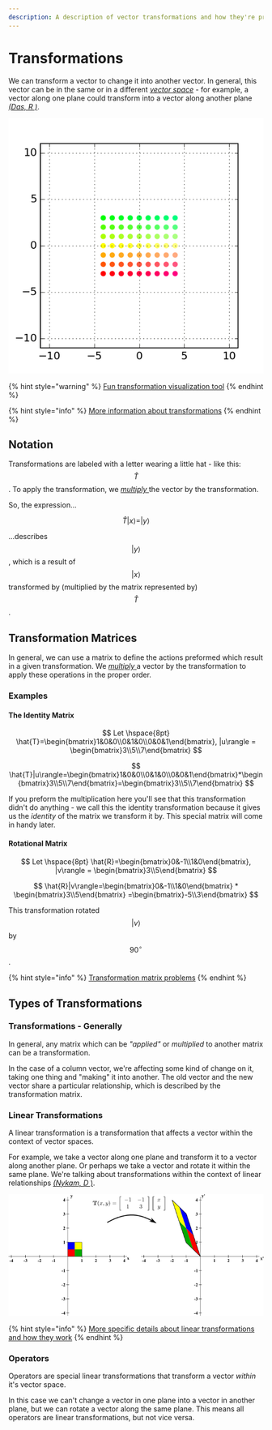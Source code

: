 ```yaml
---
description: A description of vector transformations and how they're preformed
---
```


# Transformations

We can transform a vector to change it into another vector. In general, this vector can be in the same or in a different [_vector space_](space-dimension-and-span.md#space) - for example, a vector along one plane could transform into a vector along another plane [_\(Das, R \)_](linear-algebra-summary/math-references.md#animation-of-a-shear-matrix). 

![A shear matrix - stretches the grid along the x axis.](../.gitbook/assets/shear.gif)

{% hint style="warning" %}
[Fun transformation visualization tool](https://demonstrations.wolfram.com/MatrixTransformation/)
{% endhint %}

{% hint style="info" %}
[More information about transformations](https://www.khanacademy.org/math/precalculus/x9e81a4f98389efdf:matrices/x9e81a4f98389efdf:matrices-as-transformations/v/transforming-position-vector)
{% endhint %}

## Notation

Transformations are labeled with a letter wearing a little hat - like this: $$\hat{T}$$. To apply the transformation, we [_multiply_ ](basics.md#matrix-multiplication)the vector by the transformation.

So, the expression...

$$
\hat{T}|x\rangle = |y\rangle
$$

...describes $$|y\rangle$$, which is a result of $$|x\rangle$$transformed by \(multiplied by the matrix represented by\) $$\hat{T}$$.

## Transformation Matrices

In general, we can use a matrix to define the actions preformed which result in a given transformation. We [_multiply_ ](basics.md#multiplication)a vector by the transformation to apply these operations in the proper order.

### Examples

#### The Identity Matrix

$$
Let \hspace{8pt} \hat{T}=\begin{bmatrix}1&0&0\\0&1&0\\0&0&1\end{bmatrix}, |u\rangle = \begin{bmatrix}3\\5\\7\end{bmatrix}
$$

$$
\hat{T}|u\rangle=\begin{bmatrix}1&0&0\\0&1&0\\0&0&1\end{bmatrix}*\begin{bmatrix}3\\5\\7\end{bmatrix}=\begin{bmatrix}3\\5\\7\end{bmatrix}
$$

If you preform the multiplication here you'll see that this transformation didn't do anything - we call this the identity transformation because it gives us the _identity_ of the matrix we transform it by. This special matrix will come in handy later. 

#### Rotational Matrix

$$
Let \hspace{8pt} \hat{R}=\begin{bmatrix}0&-1\\1&0\end{bmatrix}, |v\rangle = \begin{bmatrix}3\\5\end{bmatrix}
$$

$$
\hat{R}|v\rangle=\begin{bmatrix}0&-1\\1&0\end{bmatrix} * \begin{bmatrix}3\\5\end{bmatrix} =\begin{bmatrix}-5\\3\end{bmatrix}
$$

This transformation rotated $$|v\rangle$$ by $$90^\circ$$.

{% hint style="info" %}
[Transformation matrix problems](https://www.khanacademy.org/math/algebra-home/alg-matrices/alg-matrices-as-transformations/e/multiplying_a_matrix_by_a_vector)
{% endhint %}

## Types of Transformations

### Transformations - Generally

In general, any matrix which can be _"applied"_ or _multiplied_ to another matrix can be a transformation. 

In the case of a column vector, we're affecting some kind of change on it, taking one thing and "making" it into another. The old vector and the new vector share a particular relationship, which is described by the transformation matrix.

### Linear Transformations

A linear transformation is a transformation that affects a vector within the context of vector spaces.

For example, we take a vector along one plane and transform it to a vector along another plane. Or perhaps we take a vector and rotate it within the same plane. We're talking about transformations within the context of linear relationships [_\(Nykam, D_ \)](linear-algebra-summary/math-references.md#2-d-linear-transformation-image).

![A stretching and flipping two-dimensional linear transformation](../.gitbook/assets/linear_transformation_2d_m1_m1_1_3.png)

{% hint style="info" %}
[More specific details about linear transformations and how they work](https://www.khanacademy.org/math/linear-algebra/matrix-transformations/linear-transformations/v/linear-transformations)
{% endhint %}

### Operators

Operators are special linear transformations that transform a vector _within_ it's vector space.

In this case we can't change a vector in one plane into a vector in another plane, but we can rotate a vector along the same plane. This means all operators are linear transformations, but not vice versa.



